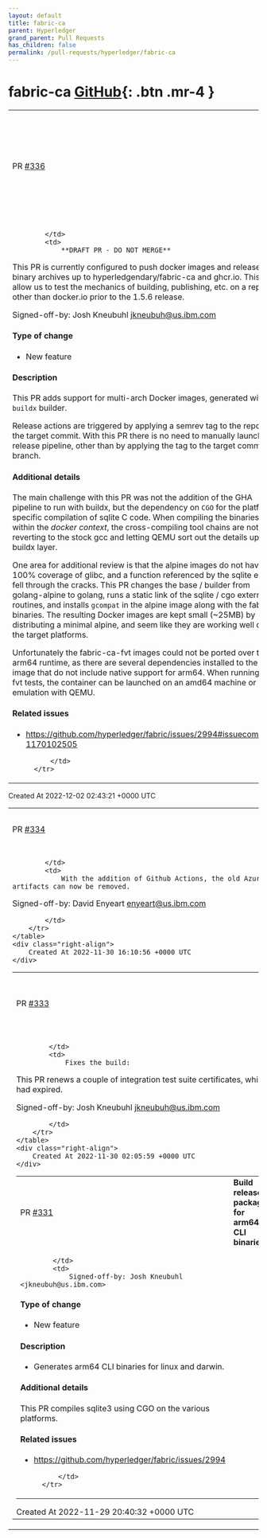 ```yaml
---
layout: default
title: fabric-ca
parent: Hyperledger
grand_parent: Pull Requests
has_children: false
permalink: /pull-requests/hyperledger/fabric-ca
---
```


# fabric-ca <span class="fs-3 right-align">[GitHub](https://github.com/hyperledger/fabric-ca){: .btn .mr-4 }</span>


<div>
    <table>
        <tr>
            <td>
                PR <a href="https://github.com/hyperledger/fabric-ca/pull/336" class=".btn">#336</a>
            </td>
            <td>
                <b>
                    Build multi-arch docker images with docker buildx - DO NOT MERGE
                </b>
            </td>
        </tr>
        <tr>
            <td>
                
            </td>
            <td>
                **DRAFT PR - DO NOT MERGE**

This PR is currently configured to push docker images and release binary archives up to hyperledgendary/fabric-ca and ghcr.io.   This will allow us to test the mechanics of building, publishing, etc. on a repo other than docker.io prior to the 1.5.6 release. 


Signed-off-by: Josh Kneubuhl <jkneubuh@us.ibm.com>

#### Type of change

- New feature

#### Description

This PR adds support for multi-arch Docker images, generated with the `buildx` builder.

Release actions are triggered by applying a semrev tag to the repo at the target commit.  With this PR there is no need to manually launch the release pipeline, other than by applying the tag to the target commit / branch.

#### Additional details

The main challenge with this PR was not the addition of the GHA pipeline to run with buildx, but the dependency on `CGO` for the platform-specific compilation of sqlite C code.  When compiling the binaries within the _docker context_, the cross-compiling tool chains are not used, reverting to the stock gcc and letting QEMU sort out the details up at the buildx layer.

One area for additional review is that the alpine images do not have 100% coverage of glibc, and a function referenced by the sqlite engine fell through the cracks.  This PR changes the base / builder from golang-alpine to golang, runs a static link of the sqlite / cgo external routines, and installs `gcompat` in the alpine image along with the fabric binaries.  The resulting Docker images are kept small (~25MB) by distributing a minimal alpine, and seem like they are working well on all the target platforms.

Unfortunately the fabric-ca-fvt images could not be ported over to an arm64 runtime, as there are several dependencies installed to the test image that do not include native support for arm64.   When running the fvt tests, the container can be launched on an amd64 machine or under emulation with QEMU. 

#### Related issues

- https://github.com/hyperledger/fabric/issues/2994#issuecomment-1170102505 



            </td>
        </tr>
    </table>
    <div class="right-align">
        Created At 2022-12-02 02:43:21 +0000 UTC
    </div>
</div>

<div>
    <table>
        <tr>
            <td>
                PR <a href="https://github.com/hyperledger/fabric-ca/pull/334" class=".btn">#334</a>
            </td>
            <td>
                <b>
                    Remove Azure Pipeline artifacts
                </b>
            </td>
        </tr>
        <tr>
            <td>
                
            </td>
            <td>
                With the addition of Github Actions, the old Azure Pipeline CI artifacts can now be removed.

Signed-off-by: David Enyeart <enyeart@us.ibm.com>

            </td>
        </tr>
    </table>
    <div class="right-align">
        Created At 2022-11-30 16:10:56 +0000 UTC
    </div>
</div>

<div>
    <table>
        <tr>
            <td>
                PR <a href="https://github.com/hyperledger/fabric-ca/pull/333" class=".btn">#333</a>
            </td>
            <td>
                <b>
                    Fix the build : renew expired test TLS certificates
                </b>
            </td>
        </tr>
        <tr>
            <td>
                
            </td>
            <td>
                Fixes the build: 

This PR renews a couple of integration test suite certificates, which had expired.

Signed-off-by: Josh Kneubuhl <jkneubuh@us.ibm.com>

            </td>
        </tr>
    </table>
    <div class="right-align">
        Created At 2022-11-30 02:05:59 +0000 UTC
    </div>
</div>

<div>
    <table>
        <tr>
            <td>
                PR <a href="https://github.com/hyperledger/fabric-ca/pull/331" class=".btn">#331</a>
            </td>
            <td>
                <b>
                    Build release packages for arm64 CLI binaries
                </b>
            </td>
        </tr>
        <tr>
            <td>
                
            </td>
            <td>
                Signed-off-by: Josh Kneubuhl <jkneubuh@us.ibm.com>

#### Type of change

- New feature

#### Description

- Generates arm64 CLI binaries for linux and darwin.

#### Additional details

This PR compiles sqlite3 using CGO on the various platforms.  

#### Related issues

- https://github.com/hyperledger/fabric/issues/2994


            </td>
        </tr>
    </table>
    <div class="right-align">
        Created At 2022-11-29 20:40:32 +0000 UTC
    </div>
</div>


